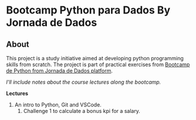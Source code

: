 # Bootcamp Python para Dados By Jornada de Dados

## About
This project is a study initiative aimed at developing python programming skills from scratch. The project is part of practical exercises from [Bootcamp de Python from Jornada de Dados platform](https://github.com/lvgalvao/data-engineering-roadmap/tree/main/Bootcamp%20-%20Python%20para%20dados).

*I'll include notes about the course lectures along the bootcamp.*

**Lectures**
1. An intro to Python, Git and VSCode.
   1. Challenge 1 to calculate a bonus kpi for a salary.

